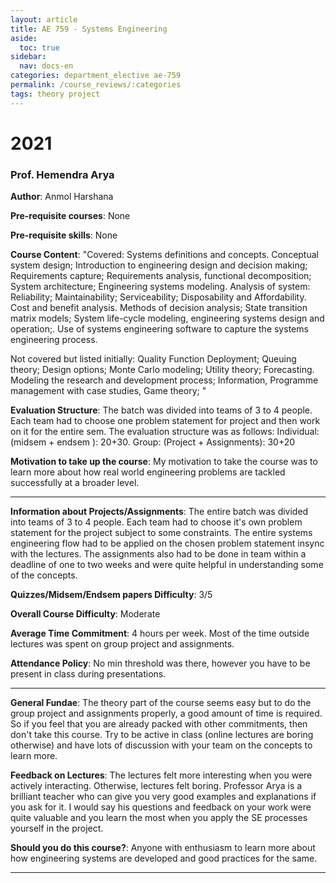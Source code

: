 ```yaml
---
layout: article
title: AE 759 - Systems Engineering
aside:
  toc: true
sidebar:
  nav: docs-en
categories: department_elective ae-759
permalink: /course_reviews/:categories
tags: theory project
---
```


# 2021
### Prof. Hemendra Arya
**Author**: Anmol Harshana

**Pre-requisite courses**: None

**Pre-requisite skills**: None

**Course Content**:
"Covered: Systems definitions and concepts. Conceptual system design; Introduction to engineering design and decision making; Requirements capture; Requirements analysis, functional decomposition; System architecture;   Engineering systems modeling. Analysis of system: Reliability; Maintainability; Serviceability; Disposability and Affordability. Cost and benefit analysis. Methods of decision analysis; State transition matrix models;  System life-cycle modeling, engineering systems design and operation;.
Use of systems engineering software to capture the systems engineering process.

Not covered but listed initially: Quality Function Deployment; Queuing theory; Design options; Monte Carlo modeling; Utility theory; Forecasting. Modeling the research and development process; Information,  Programme management with case studies, Game theory; "

**Evaluation Structure**:
The batch was divided into teams of 3 to 4 people. Each team had to choose one problem statement for project and then work on it for the entire sem. The evaluation structure was as follows: Individual: (midsem + endsem ): 20+30. Group: (Project + Assignments): 30+20

**Motivation to take up the course**: 
My motivation to take the course was to learn more about how real world engineering problems are tackled successfully at a broader level. 

---

**Information about Projects/Assignments**: 
The entire batch was divided into teams of 3 to 4 people. Each team had to choose it's own problem statement for the project subject to some constraints. The entire systems engineering flow had to be applied on the chosen problem statement insync with the lectures. The assignments also had to be done in team within a deadline of one to two weeks and were quite helpful in understanding some of the concepts. 

**Quizzes/Midsem/Endsem papers Difficulty**: 3/5

**Overall Course Difficulty**: Moderate

**Average Time Commitment**:
4 hours per week. Most of the time outside lectures was spent on group project and assignments.

**Attendance Policy**: No min threshold was there, however you have to be present in class during presentations.

---

**General Fundae**:
The theory part of the course seems easy but to do the group project and assignments properly, a good amount of time is required. So if you feel that you are already packed with other commitments, then don't take this course. Try to be active in class (online lectures are boring otherwise) and have lots of discussion with your team on the concepts to learn more.

**Feedback on Lectures**:
The lectures felt more interesting when you were actively interacting. Otherwise, lectures felt boring. Professor Arya is a brilliant teacher who can give you very good examples and explanations if you ask for it. I would say his questions and feedback on your work were quite  valuable and you learn the most when you apply the SE processes yourself in the project. 


**Should you do this course?**: 
Anyone with enthusiasm to learn more about how engineering systems are developed and good practices for the same. 

---
